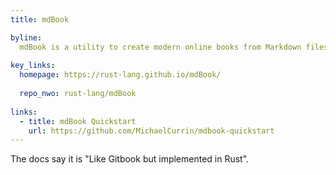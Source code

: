 ```yaml
---
title: mdBook

byline: 
  mdBook is a utility to create modern online books from Markdown files.
  
key_links:
  homepage: https://rust-lang.github.io/mdBook/
  
  repo_nwo: rust-lang/mdBook
  
links:
  - title: mdBook Quickstart
    url: https://github.com/MichaelCurrin/mdbook-quickstart
---
```


The docs say it is "Like Gitbook but implemented in Rust".
